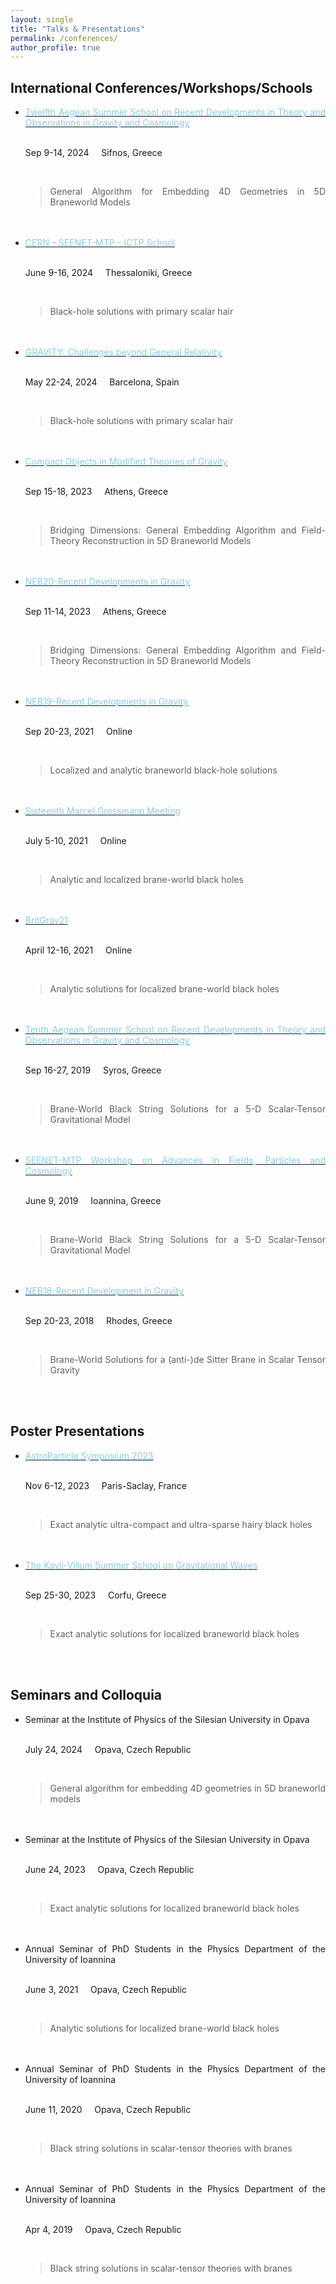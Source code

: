 ```yaml
---
layout: single
title: "Talks & Presentations"
permalink: /conferences/
author_profile: true
---
```



<div align="justify">

<h2> International Conferences/Workshops/Schools </h2>

<ul>

   <li> <a href="http://www.physics.ntua.gr/cosmo24/Sifnos2024/gen_info.html"> <span style="color: skyblue"> Twelfth Aegean Summer School on Recent Developments in Theory and Observations in Gravity and Cosmology </span> </a>

   <br>
   <br>

   <i class="fa fa-fw fa-calendar"></i> Sep 9-14, 2024 &nbsp;  &nbsp;
   <i class="fa fa-fw fa-map-marker" aria-hidden="true"></i> Sifnos, Greece

   <br>

   <blockquote> General Algorithm for Embedding 4D Geometries in 5D Braneworld Models </blockquote>

   </li>

   <br>
   <br>

   <li> <a href="https://websites.auth.gr/cernseenetmtp/"> <span style="color: skyblue"> CERN – SEENET-MTP – ICTP School </span> </a>

   <br>
   <br>

   <i class="fa fa-fw fa-calendar"></i> June 9-16, 2024 &nbsp;  &nbsp;
   <i class="fa fa-fw fa-map-marker" aria-hidden="true"></i> Thessaloniki, Greece

   <br>

   <blockquote> Black-hole solutions with primary scalar hair </blockquote>

   </li>

   <br>
   <br>

   <li> <a href="https://indico.icc.ub.edu/event/351/"> <span style="color: skyblue"> GRAVITY: Challenges beyond General Relativity </span> </a>

   <br>
   <br>

   <i class="fa fa-fw fa-calendar"></i> May 22-24, 2024 &nbsp;  &nbsp;
   <i class="fa fa-fw fa-map-marker" aria-hidden="true"></i> Barcelona, Spain

   <br>

   <blockquote> Black-hole solutions with primary scalar hair </blockquote>

   </li>

   <br>
   <br>

   <li> <a href="http://physics.ntua.gr/COMTG2023/gen_info.html"> <span style="color: skyblue"> Compact Objects in Modified Theories of Gravity </span> </a>

   <br>
   <br>

   <i class="fa fa-fw fa-calendar"></i> Sep 15-18, 2023 &nbsp;  &nbsp;
   <i class="fa fa-fw fa-map-marker" aria-hidden="true"></i> Athens, Greece

   <br>

   <blockquote> Bridging Dimensions: General Embedding Algorithm and Field-Theory Reconstruction in 5D Braneworld Models </blockquote>

   </li>

   <br>
   <br>

   <li> <a href="https://indico.physics.auth.gr/event/15/"> <span style="color: skyblue"> NEB20-Recent Developments in Gravity </span> </a>

   <br>
   <br>

   <i class="fa fa-fw fa-calendar"></i> Sep 11-14, 2023 &nbsp;  &nbsp;
   <i class="fa fa-fw fa-map-marker" aria-hidden="true"></i> Athens, Greece

   <br>

   <blockquote> Bridging Dimensions: General Embedding Algorithm and Field-Theory Reconstruction in 5D Braneworld Models </blockquote>

   </li>

   <br>
   <br>

   <li> <a href="https://indico.physics.auth.gr/event/7/"> <span style="color: skyblue"> NEB19-Recent Developments in Gravity </span> </a>

   <br>
   <br>

   <i class="fa fa-fw fa-calendar"></i> Sep 20-23, 2021 &nbsp;  &nbsp;
   <i class="fa fa-fw fa-map-marker" aria-hidden="true"></i> Online

   <br>

   <blockquote> Localized and analytic braneworld black-hole solutions </blockquote>

   </li>

   <br>
   <br>

   <li> <a href="https://www.icra.it/mg/mg16.html"> <span style="color: skyblue"> Sixteenth Marcel Grossmann Meeting </span> </a>

   <br>
   <br>

   <i class="fa fa-fw fa-calendar"></i> July 5-10, 2021 &nbsp;  &nbsp;
   <i class="fa fa-fw fa-map-marker" aria-hidden="true"></i> Online

   <br>

   <blockquote> Analytic and localized brane-world black holes </blockquote>

   </li>

   <br>
   <br>

   <li> <a href="https://sites.google.com/view/britgrav21/home"> <span style="color: skyblue"> BritGrav21 </span> </a>

   <br>
   <br>

   <i class="fa fa-fw fa-calendar"></i> April 12-16, 2021 &nbsp;  &nbsp;
   <i class="fa fa-fw fa-map-marker" aria-hidden="true"></i> Online

   <br>

   <blockquote> Analytic solutions for localized brane-world black holes </blockquote>

   </li>

   <br>
   <br>

   <li> <a href="http://www.physics.ntua.gr/cosmo19/Syros2019/index.html"> <span style="color: skyblue"> Tenth Aegean Summer School on Recent Developments in Theory and Observations in Gravity and Cosmology </span> </a>

   <br>
   <br>

   <i class="fa fa-fw fa-calendar"></i> Sep 16-27, 2019 &nbsp;  &nbsp;
   <i class="fa fa-fw fa-map-marker" aria-hidden="true"></i> Syros, Greece

   <br>

   <blockquote> Brane-World Black String Solutions for a 5-D Scalar-Tensor Gravitational Model </blockquote>

   </li>

   <br>
   <br>

   <li> <a href="https://phd.seenet-mtp.info/seminars/ioannina-2019/bs2019/"> <span style="color: skyblue"> SEENET-MTP Workshop on Advances in Fields, Particles and Cosmology </span> </a>

   <br>
   <br>

   <i class="fa fa-fw fa-calendar"></i> June 9, 2019 &nbsp;  &nbsp;
   <i class="fa fa-fw fa-map-marker" aria-hidden="true"></i> Ioannina, Greece

   <br>

   <blockquote> Brane-World Black String Solutions for a 5-D Scalar-Tensor Gravitational Model </blockquote>

   </li>

   <br>
   <br>

   <li> <a href="https://neb2018.wordpress.com/"> <span style="color: skyblue"> NEB18-Recent Development in Gravity </span> </a>

   <br>
   <br>

   <i class="fa fa-fw fa-calendar"></i> Sep 20-23, 2018 &nbsp;  &nbsp;
   <i class="fa fa-fw fa-map-marker" aria-hidden="true"></i> Rhodes, Greece

   <br>

   <blockquote> Brane-World Solutions for a (anti-)de Sitter Brane in Scalar Tensor Gravity </blockquote>

   </li>

</ul>

</div>

<BR>
<br>

<div align="justify">

<h2> Poster Presentations </h2>

<ul>

   <li> <a href="https://indico.ijclab.in2p3.fr/event/9501/"> <span style="color: skyblue"> AstroParticle Symposium 2023 </span> </a>

   <br>
   <br>

   <i class="fa fa-fw fa-calendar"></i> Nov 6-12, 2023 &nbsp;  &nbsp;
   <i class="fa fa-fw fa-map-marker" aria-hidden="true"></i> Paris-Saclay, France

   <br>

   <blockquote> Exact analytic ultra-compact and ultra-sparse hairy black holes </blockquote>

   </li>

   <br>
   <br>

   <li> <a href="https://sites.google.com/cam.ac.uk/gw-school-2023"> <span style="color: skyblue"> The Kavli-Villum Summer School on Gravitational Waves </span> </a>

   <br>
   <br>

   <i class="fa fa-fw fa-calendar"></i> Sep 25-30, 2023 &nbsp;  &nbsp;
   <i class="fa fa-fw fa-map-marker" aria-hidden="true"></i> Corfu, Greece

   <br>

   <blockquote> Exact analytic solutions for localized braneworld black holes </blockquote>

   </li>

</ul>

<div>

<BR>
<br>

<div align="justify">

<h2> Seminars and Colloquia </h2>

<ul>

   <li> Seminar at the Institute of Physics of the Silesian University in Opava 

   <br>
   <br>

   <i class="fa fa-fw fa-calendar"></i> July 24, 2024 &nbsp;  &nbsp;
   <i class="fa fa-fw fa-map-marker" aria-hidden="true"></i> Opava, Czech Republic

   <br>

   <blockquote> General algorithm for embedding 4D geometries in 5D braneworld models </blockquote>

   </li>

   <br>
   <br>

   <li> Seminar at the Institute of Physics of the Silesian University in Opava 

   <br>
   <br>

   <i class="fa fa-fw fa-calendar"></i> June 24, 2023 &nbsp;  &nbsp;
   <i class="fa fa-fw fa-map-marker" aria-hidden="true"></i> Opava, Czech Republic

   <br>

   <blockquote> Exact analytic solutions for localized braneworld black holes </blockquote>

   </li>

   <br>
   <br>

   <li> Annual Seminar of PhD Students in the Physics Department of the University of Ioannina

   <br>
   <br>

   <i class="fa fa-fw fa-calendar"></i> June 3, 2021 &nbsp;  &nbsp;
   <i class="fa fa-fw fa-map-marker" aria-hidden="true"></i> Opava, Czech Republic

   <br>

   <blockquote> Analytic solutions for localized brane-world black holes </blockquote>

   </li>

   <br>
   <br>

   <li> Annual Seminar of PhD Students in the Physics Department of the University of Ioannina

   <br>
   <br>

   <i class="fa fa-fw fa-calendar"></i> June 11, 2020 &nbsp;  &nbsp;
   <i class="fa fa-fw fa-map-marker" aria-hidden="true"></i> Opava, Czech Republic

   <br>

   <blockquote> Black string solutions in scalar-tensor theories with branes </blockquote>

   </li>

   <br>
   <br>

   <li> Annual Seminar of PhD Students in the Physics Department of the University of Ioannina

   <br>
   <br>

   <i class="fa fa-fw fa-calendar"></i> Apr 4, 2019 &nbsp;  &nbsp;
   <i class="fa fa-fw fa-map-marker" aria-hidden="true"></i> Opava, Czech Republic

   <br>

   <blockquote> Black string solutions in scalar-tensor theories with branes </blockquote>

   </li>

</ul>

<div>